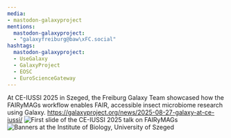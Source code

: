 ```yaml
---
media:
- mastodon-galaxyproject
mentions:
  mastodon-galaxyproject:
  - "galaxyfreiburg@baw\xFC.social"
hashtags:
  mastodon-galaxyproject:
  - UseGalaxy
  - GalaxyProject
  - EOSC
  - EuroScienceGateway
---
```

At CE-IUSSI 2025 in Szeged, the Freiburg Galaxy Team showcased how the FAIRyMAGs workflow enables FAIR, accessible insect microbiome research using Galaxy.
https://galaxyproject.org/news/2025-08-27-galaxy-at-ce-iussi/
![First slide of the CE-IUSSI 2025 talk on FAIRyMAGs](https://galaxyproject.org/assets/static/presentation.4e9973b.16985118f35cd36f9fd9e782d57d656c.jpg)
![Banners at the Institute of Biology, University of Szeged](https://galaxyproject.org/assets/static/szeged.561053d.cc6c865a8dd6bb712cd64123b2b16ff7.jpg)
